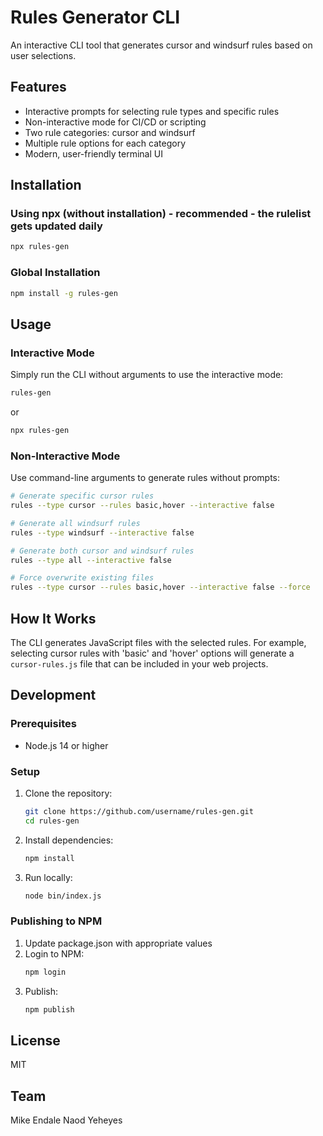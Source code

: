 # Rules Generator CLI

An interactive CLI tool that generates cursor and windsurf rules based on user selections.

## Features

- Interactive prompts for selecting rule types and specific rules
- Non-interactive mode for CI/CD or scripting
- Two rule categories: cursor and windsurf
- Multiple rule options for each category
- Modern, user-friendly terminal UI

## Installation

### Using npx (without installation) - recommended - the rulelist gets updated daily

```bash
npx rules-gen
```

### Global Installation

```bash
npm install -g rules-gen
```

## Usage

### Interactive Mode

Simply run the CLI without arguments to use the interactive mode:

```bash
rules-gen
```

or

```bash
npx rules-gen
```

### Non-Interactive Mode

Use command-line arguments to generate rules without prompts:

```bash
# Generate specific cursor rules
rules --type cursor --rules basic,hover --interactive false

# Generate all windsurf rules
rules --type windsurf --interactive false

# Generate both cursor and windsurf rules
rules --type all --interactive false

# Force overwrite existing files
rules --type cursor --rules basic,hover --interactive false --force
```

## How It Works

The CLI generates JavaScript files with the selected rules. For example, selecting cursor rules with 'basic' and 'hover' options will generate a `cursor-rules.js` file that can be included in your web projects.

## Development

### Prerequisites

- Node.js 14 or higher

### Setup

1. Clone the repository:
   ```bash
   git clone https://github.com/username/rules-gen.git
   cd rules-gen
   ```

2. Install dependencies:
   ```bash
   npm install
   ```

3. Run locally:
   ```bash
   node bin/index.js
   ```

### Publishing to NPM

1. Update package.json with appropriate values
2. Login to NPM:
   ```bash
   npm login
   ```
3. Publish:
   ```bash
   npm publish
   ```

## License

MIT

## Team

Mike Endale
Naod Yeheyes